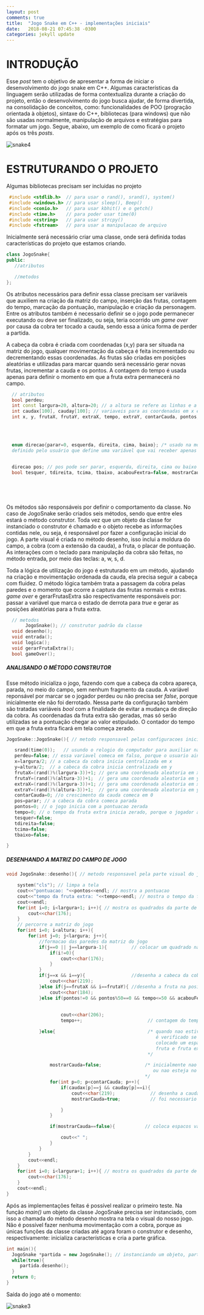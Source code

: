 ```yaml
---
layout: post
comments: true
title:  "Jogo Snake em C++ - implementações iniciais"
date:   2018-08-21 07:45:38 -0300
categories: jekyll update
---
```


[jekyll-docs]: https://jekyllrb.com/docs/home
[jekyll-gh]:   https://github.com/jekyll/jekyll
[jekyll-talk]: https://talk.jekyllrb.com/

 

# INTRODUÇÃO

  Esse *post* tem o objetivo de apresentar a forma de iniciar o desenvolvimento do jogo snake em C++. Algumas características da linguagem serão utilizadas de forma contextualiza durante a criação do projeto, então o desenvolvimento do jogo busca ajudar, de forma divertida, na consolidação de conceitos, como: funcionalidades de POO (progração orientada à objetos), sintaxe do C++, bibliotecas (para windows) que não são usadas normalmente, manipulação de arquivos e estratégias para formatar um jogo. Segue, abaixo, um exemplo de como ficará o projeto após os três *posts*.
  
  ![snake4](http://i350.photobucket.com/albums/q430/pedro048/Snake6_zpsj2wwkyln.png)

# ESTRUTURANDO O PROJETO

  Algumas bibliotecas precisam ser incluidas no projeto

  ```cpp
   #include <stdlib.h>  // para usar o rand(), srand(), system()
   #include <windows.h> // para usar sleep(), Beep()
   #include <conio.h>   // para usar kbhit() e o getch()
   #include <time.h>    // para poder usar time(0)
   #include <cstring>   // para usar strcpy()
   #include <fstream>   // para usar a manipulacao de arquivo
 ```

  Inicialmente será necessário criar uma classe, onde será definida todas características do projeto que estamos criando. 

  ```cpp
  class JogoSnake{
  public:
     //atributos

     //metodos
};
```
  Os atributos necessários para definir essa classe precisam ser variáveis que auxiliem na criação da matriz do campo, inserção das frutas, contagem do tempo, marcação da pontuação, manipulação e criação da personagem. Entre os atributos também é necessario definir se o jogo pode permanecer executando ou deve ser finalizado, ou seja, teria ocorrido um *game over* por causa da cobra ter tocado a cauda, sendo essa a única forma de perder a partida.
  
  A cabeça da cobra é criada com coordenadas (x,y) para ser situada na matriz do jogo, qualquer movimentação da cabeça é feita incrementado ou decrementando essas coordenadas. As frutas são criadas em posições aleatórias e utilizadas para marcar quando será necessário gerar novas frutas, incrementar a cauda e os pontos. A contagem do tempo é usada apenas para definir o momento em que a fruta extra permanecerá no campo. 

  ```cpp
    // atributos 
    bool perdeu;
    int const largura=20, altura=20; // a altura se refere as linhas e a largura as colunas. Essa e a dimensao da matriz do jogo
    int caudax[100], cauday[100]; // variaveis para as coordenadas em x e y dos fragmentos da cauda
    int x, y, frutaX, frutaY, extraX, tempo, extraY, contarCauda, pontos, auxPontos=0; /* variaveis para as coordenadas referentes a
                                                                             cabeca da cobra, a fruta, a fruta extra,
                                                                             pontuacao
                                                                            */

    enum direcao{parar=0, esquerda, direita, cima, baixo}; /* usado na movimentacao da cobra no jogo. Esse he um tipo de dado
    definido pelo usuário que define uma variável que vai receber apenas um conjunto restrito de valores */
   

    direcao pos; // pos pode ser parar, esquerda, direita, cima ou baixo
    bool tesquer, tdireita, tcima, tbaixo, acabouFextra=false, mostrarCauda; /* variaveis usadas para a cobra nao mudar de sentido (direita ou esquerda) quando estiver na horizontal e
                                                                                permancer na mesmo sentido (cima ou baixo) para o movimento vertical. acabouFextra auxilia quando o tempo
                                                                                da fruta extra termina e mostrarCauda ajuda para colocar espacos vazios quando nao esta sendo mostrada a
                                                                                cabeca da cobra, a fruta, a fruta extra e a cauda da cobra
                                                                               */ 

  ```

  Os métodos são responsáveis por definir o comportamento da classe. No caso de JogoSnake serão criados seis métodos, sendo que entre eles estará o método construtor. Toda vez que um objeto da classe for instanciado o construtor é chamado e o objeto recebe as informações contidas nele, ou seja, é responsável por fazer a configuração inicial do jogo. A parte visual é criada no método desenho, isso inclui a moldura do campo, a cobra (com a extensão da cauda), a fruta, o placar de pontuação. As interações com o teclado para manipulação da cobra são feitas, no método entrada, por meio das teclas: a, w, s, d. 
  
  Toda a lógica de utilização do jogo é estruturado em um método, ajudando na criação e movimentação ordenada da cauda, ela precisa seguir a cabeça com fluidez. O método lógica também trata a passagem da cobra pelas paredes e o momento que ocorre a captura das frutas normais e extras. *game over* e gerarFrutasExtra são respectivamente responsáveis por: passar a variável que marca o estado de derrota para *true* e gerar as posições aleatórias para a fruta extra.

  ```cpp
    // metodos 
         JogoSnake(); // construtor padrão da classe
    void desenho();
    void entrada();
    void logica();
    void gerarFrutaExtra();
    bool gameOver();
 ```
##### ANALISANDO O MÉTODO CONSTRUTOR

 Esse método inicializa o jogo, fazendo com que a cabeça da cobra apareça, parada, no meio do campo, sem nenhum fragmento da cauda. A variável reponsável por marcar se o jogador perdeu ou não precisa ser *false*, porque inicialmente ele não foi derrotado. Nessa parte da configuração também são tratadas variáveis *bool* com a finalidade de evitar a mudança de direção da cobra. As coordenadas da fruta extra são geradas, mas só serão utilizadas se a pontuação chegar ao valor estipulado. O contador do tempo em que a fruta extra ficará em tela começa zerado.

 ```cpp
 JogoSnake::JogoSnake(){ // metodo responsavel pelas configuracoes iniciais do jogo

    srand(time(0));   // usundo o relogio do computador para auxiliar na obtencao de numeros aleatorios
    perdeu=false; // essa variavel comeca em falso, porque o usuario ainda nao perdeu
    x=largura/2; // a cabeca da cobra inicia centralizada em x
    y=altura/2;  // a cabeca da cobra inicia centralizada em y
    frutaX=(rand()%(largura-3))+1; // gera uma coordenada aleatoria em x para a fruta
    frutaY=(rand()%(altura-3))+1;  // gera uma coordenada aleatoria em y para a fruta
    extraX=(rand()%(largura-3))+1; // gera uma coordenada aleatoria em x para a fruta extra
    extraY=(rand()%(altura-3))+1;  // gera uma coordenada aleatoria em y para a fruta extra
    contarCauda=0; //o crescimento da cauda comeca em 0
    pos=parar; // a cabeca da cobra comeca parada
    pontos=0; // o jogo inicia com a pontuacao zerada
    tempo=0; // o tempo da fruta extra inicia zerado, porque o jogador ainda nao esta com a pontuacao adequada
    tesquer=false;
    tdireita=false;
    tcima=false;
    tbaixo=false;

}
```
##### DESENHANDO A MATRIZ DO CAMPO DE JOGO



```cpp
void JogoSnake::desenho(){ // metodo responsavel pela parte visual do jogo

    system("cls"); // limpa a tela
    cout<<"pontuacao: "<<pontos<<endl; // mostra a pontuacao
    cout<<"tempo da fruta extra: "<<tempo<<endl; // mostra o tempo da fruta extra
    cout<<endl;
    for(int i=0; i<largura+1; i++){ // mostra os quadrados da parte de cima da matriz
        cout<<char(176);
    }
    // percorre a matriz do jogo
    for(int i=0; i<altura; i++){
        for(int j=0; j<largura; j++){
            //formacao das paredes da matriz do jogo
            if(j==0 || j==largura-1){         // colocar um quadrado na primeira e na ultima posicao de cada linha
                if(i!=0){
                    cout<<char(176);
                }
            }
            if(j==x && i==y){                 //desenha a cabeca da cobra na posicao indicada por suas coordenadas
                cout<<char(219);
            }else if(j==frutaX && i==frutaY){ //desenha a fruta na posicao indicada por suas coordenadas
                cout<<char(184);
            }else if(pontos!=0 && pontos%50==0 && tempo<=50 && acabouFextra==false && j==extraX && i==extraY){  /*  condicoes para a fruta extra aparecer
                                                                                                                   (a cada 50 pontos, a contagem ser menor que 50 e a contagem nao ter estourado)
                                                                                                                */
                    cout<<char(206);
                    tempo++;                        // contagem do tempo em que a fruta extra fica disponivel

            }else{                                  /* quando nao estiver desenhando a cabeca da cobra, a fruta, a fruta extra
                                                       é verificado se a cauda da cobra precisa ser desenhada caso não precise é
                                                       colocado um espaco vazio na posicao, pois isso preenche o campo em torno da cobra,
                                                       fruta e fruta extra com espacos vazios dando forma a matriz que sera percorrida
                                                    */

                mostrarCauda=false;                /* inicialmente nao precisa mostrar a cauda, porque pode ser que ela nao exista
                                                      ou nao esteja no momento
                                                   */
                for(int p=0; p<contarCauda; p++){
                    if(caudax[p]==j && cauday[p]==i){
                        cout<<char(219);             // desenha a cauda da cobra
                        mostrarCauda=true;           // foi necessario mostrar a cauda

                    }
                }

                if(mostrarCauda==false){           // coloca espacos vazios quando nao e preciso mostar a cobra, fruta e fruta extra

                    cout<<" ";
                }
            }
        }
        cout<<endl;
    }
    for(int i=0; i<largura+1; i++){ // mostra os quadrados da parte de baixo da matriz do jogo
        cout<<char(176);
    }
    cout<<endl;
}
 ```
 Após as implementações feitas é possível realizar o primeiro teste. Na função *main()* um objeto da classe JogoSnake precisa ser instanciado, com isso a chamada do método desenho mostra na tela o visual do nosso jogo. Não é possível fazer nenhuma movimentação com a cobra, porque as únicas funções da classe criadas até agora foram o construtor e desenho, respectivamente: inicializa características e cria a parte gráfica.  

 ```cpp
 int main(){
   JogoSnake *partida = new JogoSnake(); // instanciando um objeto, partida, da classe JogoSnake
   while(true){
      partida.desenho();
   }
   return 0;
}
 ``` 
  Saída do jogo até o momento:





 


 ![snake3](http://i350.photobucket.com/albums/q430/pedro048/Snake3_zpsx0iil88a.png)

 









  



 

 
 

  

